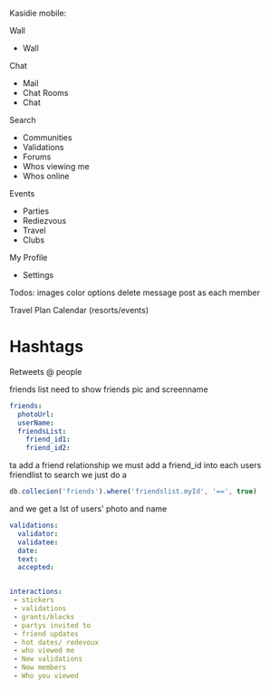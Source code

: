 Kasidie mobile:

Wall
  - Wall

Chat
  - Mail
  - Chat Rooms
  - Chat

Search
  - Communities
  - Validations
  - Forums
  - Whos viewing me
  - Whos online

Events
  - Parties
  - Rediezvous
  - Travel
  - Clubs


My Profile
  - Settings



Todos:
  images
  color options
  delete message
  post as each member

Travel Plan Calendar (resorts/events)
# Hashtags
Retweets
@ people


friends list
need to show friends pic and screenname


```yaml
friends:
  photoUrl:
  userName:
  friendsList:
    friend_id1:
    friend_id2:
  ```
  ta add a friend relationship we must add a friend_id into each users friendlist
  to search we just do a
  ```javascript
  db.collecion('friends').where('friendslist.myId', '==', true)
  ```
  and we get a lst of users' photo and name

```yaml
validations:
  validator:
  validatee:
  date:
  text:
  accepted:
```

```yaml

interactions:
 - stickers
 - validations
 - grants/blocks
 - partys invited to
 - friend updates
 - hot dates/ redevoux
 - who viewed me
 - New validations
 - New members
 - Who you viewed
```



